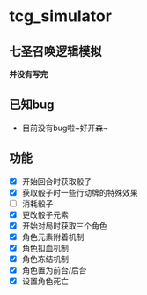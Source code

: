 # tcg_simulator
## 七圣召唤逻辑模拟
**并没有写完**
## 已知bug
- 目前没有bug啦~~~好开森~~~
## 功能
- [x] 开始回合时获取骰子
- [x] 获取骰子时一些行动牌的特殊效果
- [ ] 消耗骰子
- [x] 更改骰子元素
- [x] 开始对局时获取三个角色
- [x] 角色元素附着机制
- [x] 角色扣血机制
- [x] 角色冻结机制
- [x] 角色置为前台/后台
- [x] 设置角色死亡

